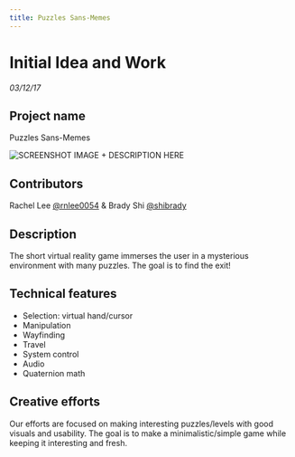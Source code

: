 ```yaml
---
title: Puzzles Sans-Memes
---
```

# Initial Idea and Work
_03/12/17_

## Project name
Puzzles Sans-Memes

![SCREENSHOT IMAGE + DESCRIPTION HERE](http://rnlee.io/favicon.ico)
## Contributors
Rachel Lee [@rnlee0054](github.com/rnlee0054) & Brady Shi [@shibrady](github.com/shibrady)
## Description
The short virtual reality game immerses the user in a mysterious environment with many puzzles. The goal is to find the exit!

## Technical features
- Selection: virtual hand/cursor
- Manipulation
- Wayfinding
- Travel
- System control
- Audio
- Quaternion math

## Creative efforts
Our efforts are focused on making interesting puzzles/levels with good visuals and usability. The goal is to make a minimalistic/simple game while keeping it interesting and fresh.
